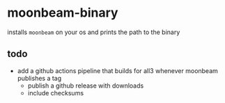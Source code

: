 # moonbeam-binary

installs `moonbeam` on your os and prints the path to the binary

## todo

+ add a github actions pipeline that builds for all3 whenever moonbeam publishes a tag
  + publish a github release with downloads
  + include checksums
